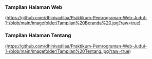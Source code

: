 ### Tampilan Halaman Web
(https://github.com/dhinivadilaa/Praktikum-Pemrograman-Web-Judul-1-/blob/main/imagefolder/Tampilan%20Beranda%20.jpg?raw=true)
### Tampilan Halaman Tentang
(https://github.com/dhinivadilaa/Praktikum-Pemrograman-Web-Judul-1-/blob/main/imagefolder/Tampilan%20Tentang.jpg?raw=true)

